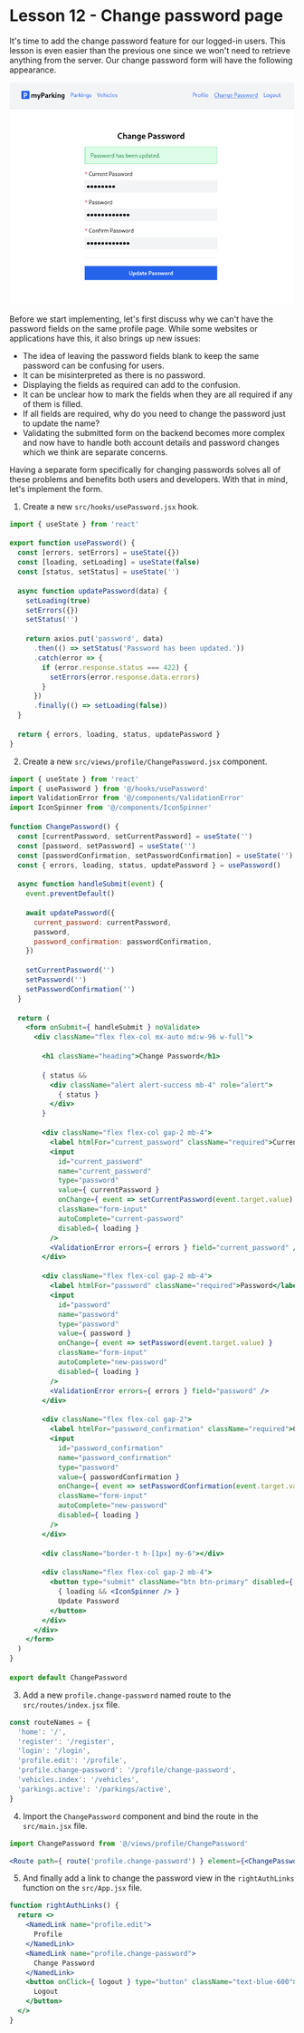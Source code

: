 # Lesson 12 - Change password page

It's time to add the change password feature for our logged-in users. This lesson is even easier than the previous one since we won't need to retrieve anything from the server. Our change password form will have the following appearance.

![Change password](assets/change-password.png)

Before we start implementing, let's first discuss why we can't have the password fields on the same profile page. While some websites or applications have this, it also brings up new issues:

-   The idea of leaving the password fields blank to keep the same password can be confusing for users.
-   It can be misinterpreted as there is no password.
-   Displaying the fields as required can add to the confusion.
-   It can be unclear how to mark the fields when they are all required if any of them is filled.
-   If all fields are required, why do you need to change the password just to update the name?
-   Validating the submitted form on the backend becomes more complex and now have to handle both account details and password changes which we think are separate concerns.

Having a separate form specifically for changing passwords solves all of these problems and benefits both users and developers. With that in mind, let's implement the form.

1. Create a new `src/hooks/usePassword.jsx` hook.

```jsx
import { useState } from 'react'

export function usePassword() {
  const [errors, setErrors] = useState({})
  const [loading, setLoading] = useState(false)
  const [status, setStatus] = useState('')

  async function updatePassword(data) {
    setLoading(true)
    setErrors({})
    setStatus('')

    return axios.put('password', data)
      .then(() => setStatus('Password has been updated.'))
      .catch(error => {
        if (error.response.status === 422) {
          setErrors(error.response.data.errors)
        }
      })
      .finally(() => setLoading(false))
  }

  return { errors, loading, status, updatePassword }
}
```

2. Create a new `src/views/profile/ChangePassword.jsx` component.

```jsx
import { useState } from 'react'
import { usePassword } from '@/hooks/usePassword'
import ValidationError from '@/components/ValidationError'
import IconSpinner from '@/components/IconSpinner'

function ChangePassword() {
  const [currentPassword, setCurrentPassword] = useState('')
  const [password, setPassword] = useState('')
  const [passwordConfirmation, setPasswordConfirmation] = useState('')
  const { errors, loading, status, updatePassword } = usePassword()

  async function handleSubmit(event) {
    event.preventDefault()

    await updatePassword({
      current_password: currentPassword,
      password,
      password_confirmation: passwordConfirmation,
    })

    setCurrentPassword('')
    setPassword('')
    setPasswordConfirmation('')
  }

  return (
    <form onSubmit={ handleSubmit } noValidate>
      <div className="flex flex-col mx-auto md:w-96 w-full">

        <h1 className="heading">Change Password</h1>

        { status &&
          <div className="alert alert-success mb-4" role="alert">
            { status }
          </div>
        }

        <div className="flex flex-col gap-2 mb-4">
          <label htmlFor="current_password" className="required">Current Password</label>
          <input
            id="current_password"
            name="current_password"
            type="password"
            value={ currentPassword }
            onChange={ event => setCurrentPassword(event.target.value) }
            className="form-input"
            autoComplete="current-password"
            disabled={ loading }
          />
          <ValidationError errors={ errors } field="current_password" />
        </div>

        <div className="flex flex-col gap-2 mb-4">
          <label htmlFor="password" className="required">Password</label>
          <input
            id="password"
            name="password"
            type="password"
            value={ password }
            onChange={ event => setPassword(event.target.value) }
            className="form-input"
            autoComplete="new-password"
            disabled={ loading }
          />
          <ValidationError errors={ errors } field="password" />
        </div>

        <div className="flex flex-col gap-2">
          <label htmlFor="password_confirmation" className="required">Confirm Password</label>
          <input
            id="password_confirmation"
            name="password_confirmation"
            type="password"
            value={ passwordConfirmation }
            onChange={ event => setPasswordConfirmation(event.target.value) }
            className="form-input"
            autoComplete="new-password"
            disabled={ loading }
          />
        </div>

        <div className="border-t h-[1px] my-6"></div>

        <div className="flex flex-col gap-2 mb-4">
          <button type="submit" className="btn btn-primary" disabled={ loading }>
            { loading && <IconSpinner /> }
            Update Password
          </button>
        </div>
      </div>
    </form>
  )
}

export default ChangePassword
```

3. Add a new `profile.change-password` named route to the `src/routes/index.jsx` file.

```jsx
const routeNames = {
  'home': '/',
  'register': '/register',
  'login': '/login',
  'profile.edit': '/profile',
  'profile.change-password': '/profile/change-password',
  'vehicles.index': '/vehicles',
  'parkings.active': '/parkings/active',
}
```

4. Import the `ChangePassword` component and bind the route in the `src/main.jsx` file.

```jsx
import ChangePassword from '@/views/profile/ChangePassword'
```

```jsx
<Route path={ route('profile.change-password') } element={<ChangePassword />} />
```

5. And finally add a link to change the password view in the `rightAuthLinks` function on the `src/App.jsx` file.

```jsx
function rightAuthLinks() {
  return <>
    <NamedLink name="profile.edit">
      Profile
    </NamedLink>
    <NamedLink name="profile.change-password">
      Change Password
    </NamedLink>
    <button onClick={ logout } type="button" className="text-blue-600">
      Logout
    </button>
  </>
}
```
